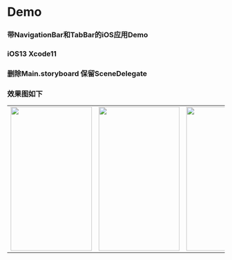 # Demo

<h3>带NavigationBar和TabBar的iOS应用Demo</h3>
<h3>iOS13 Xcode11</h3> 
<h3>删除Main.storyboard 保留SceneDelegate</h3>
<h3>效果图如下</h3>
<table>
    <tr>
        <td><img src="https://github.com/AnthonyFrom/UsualDesign/blob/master/Pics/IMG_3697.jpeg" width="187.5" height="333.5"></td>
        <td><img src="https://github.com/AnthonyFrom/UsualDesign/blob/master/Pics/IMG_3776.PNG" width="187.5" height="333.5"></td>
        <td><img src="https://github.com/AnthonyFrom/UsualDesign/blob/master/Pics/IMG_3777.PNG" width="187.5" height="333.5"></td>
    </tr>
</table>
